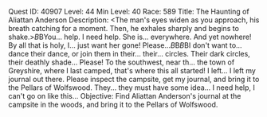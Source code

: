 Quest ID: 40907
Level: 44
Min Level: 40
Race: 589
Title: The Haunting of Aliattan Anderson
Description: <The man's eyes widen as you approach, his breath catching for a moment. Then, he exhales sharply and begins to shake.>$B$BYou... help. I need help. She is... everywhere. And yet nowhere! By all that is holy, I... just want her gone! Please...$B$B<He lifts a shaky finger and points towards the forest.>$B$BI don't want to... dance their dance, or join them in their... their... circles. Their dark circles, their deathly shade... Please! To the southwest, near th... the town of Greyshire, where I last camped, that's where this all started! I left... I left my journal out there. Please inspect the campsite, get my journal, and bring it to the Pellars of Wolfswood. They... they must have some idea... I need help, I can't go on like this...
Objective: Find Aliattan Anderson's journal at the campsite in the woods, and bring it to the Pellars of Wolfswood.
